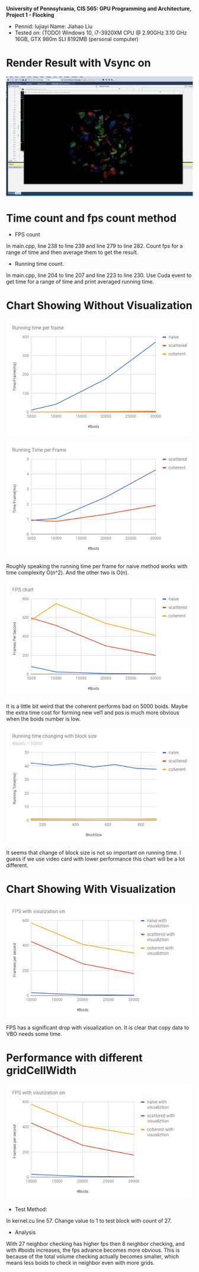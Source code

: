 **University of Pennsylvania, CIS 565: GPU Programming and Architecture,
Project 1 - Flocking**

* Pennid: lujiayi Name: Jiahao Liu
* Tested on: (TODO) Windows 10, i7-3920XM CPU @ 2.90GHz 3.10 GHz 16GB, GTX 980m SLI 8192MB (personal computer)

# Render Result with Vsync on

![](images/BOIDS.gif)

# Time count and fps count method

* FPS count

In main.cpp, line 238 to line 239 and line 279 to line 282. Count fps for a range of time and then average them to get the result.

* Running time count.

In main.cpp, line 204 to line 207 and line 223 to line 230. Use Cuda event to get time for a range of time and print averaged running time.

# Chart Showing Without Visualization

![](images/chart.png)

![](images/chart1.png)

Roughly speaking the running time per frame for naive method works with time complexity O(n^2). And the other two is O(n).

![](images/chart2.png)

It is a little bit weird that the coherent performs bad on 5000 boids. Maybe the extra time cost for forming new vel1 and pos is much more obvious when the boids number is low.

![](images/chart3.png)

It seems that change of block size is not so important on running time. I guess if we use video card with lower performance this chart will be a lot different.

# Chart Showing With Visualization

![](images/chart4.png)

FPS has a significant drop with visualization on. It is clear that copy data to VBO needs some time.

# Performance with different gridCellWidth

![](images/chart4.png)

* Test Method:

In kernel.cu line 57. Change value to 1 to test block with count of 27.

* Analysis

With 27 neighbor checking has higher fps then 8 neighbor checking, and with #boids increases, the fps advance becomes more obvious. This is because of the total volume checking actually becomes smaller, which means less boids to check in neighbor even with more grids.